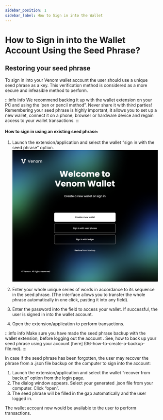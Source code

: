 ```yaml
---
sidebar_position: 1
sidebar_label: How to Sign in into the Wallet
---
```


# How to Sign in into the Wallet Account Using the Seed Phrase?

## Restoring your seed phrase

  
  

To sign in into your Venom wallet account the user should use a unique seed phrase as a key. This verification method is considered as a more secure and infeasible method to perform.

  

:::info info
We recommend backing it up with the wallet extension on your PC and using the ‘pen or pencil method”. Never share it with third
parties! Remembering your seed phrase is highly important, it allows
you to set up a new wallet, connect it on a phone, browser or hardware
device and regain access to your wallet transactions.
:::

####  How to sign in using an existing seed phrase:

  
1. Launch the extension/application and select the wallet “sign in with the seed phrase” option.
   ![create a new account](../assets/wallet/1.png)
2. Enter your whole unique series of words in accordance to its sequence in the seed phrase. (The interface allows you to transfer the whole phrase automatically in one click, pasting it into any field).

3. Enter the password into the field to access your wallet. If successful, the user is signed in into the wallet account.
4. Open the extension/application to perform transactions.

  

:::info info
Make sure you have made the seed phrase backup with the wallet extension, before logging out the account . See, how to back up
your seed phrase using your account [here] (06-how-to-create-a-backup-file.md).
::: 

  

In case if the seed phrase has been forgotten, the user may recover the phrase from a .json file backup on the computer to sign into the account:

  

 1. Launch the extension/application and select the wallet
   “recover from backup” option from the login page.
 2. The dialog window appears. Select your generated .json file
   from your computer. Click “open”.
 3. The seed phrase will be filled in the gap automatically and
   the user logged in.

  

The wallet account now would be available to the user to perform transactions.
